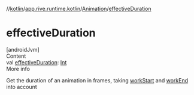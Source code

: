 //[kotlin](../../../index.md)/[app.rive.runtime.kotlin](../index.md)/[Animation](index.md)/[effectiveDuration](effective-duration.md)



# effectiveDuration  
[androidJvm]  
Content  
val [effectiveDuration](effective-duration.md): [Int](https://kotlinlang.org/api/latest/jvm/stdlib/kotlin/-int/index.html)  
More info  


Get the duration of an animation in frames, taking [workStart](work-start.md) and [workEnd](work-end.md) into account

  



